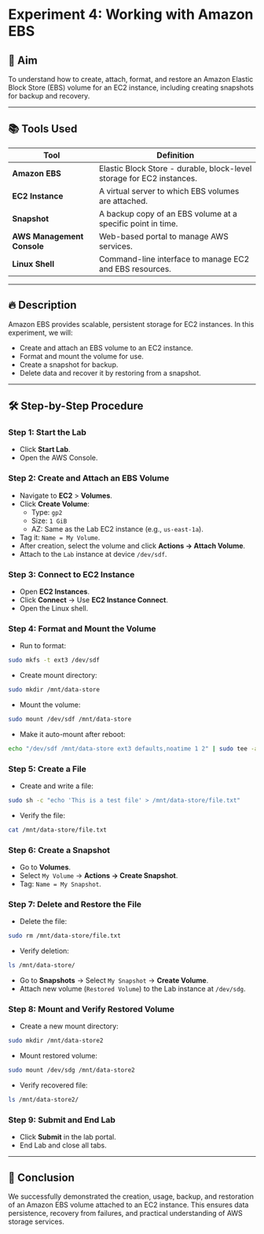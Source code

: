 # Experiment 4: Working with Amazon EBS

## 🌟 Aim
To understand how to create, attach, format, and restore an Amazon Elastic Block Store (EBS) volume for an EC2 instance, including creating snapshots for backup and recovery.

---

## 📚 Tools Used

| Tool | Definition |
|-----|------------|
| **Amazon EBS** | Elastic Block Store - durable, block-level storage for EC2 instances. |
| **EC2 Instance** | A virtual server to which EBS volumes are attached. |
| **Snapshot** | A backup copy of an EBS volume at a specific point in time. |
| **AWS Management Console** | Web-based portal to manage AWS services. |
| **Linux Shell** | Command-line interface to manage EC2 and EBS resources. |

---

## 🔥 Description
Amazon EBS provides scalable, persistent storage for EC2 instances. In this experiment, we will:
- Create and attach an EBS volume to an EC2 instance.
- Format and mount the volume for use.
- Create a snapshot for backup.
- Delete data and recover it by restoring from a snapshot.

---

## 🛠️ Step-by-Step Procedure

### Step 1: Start the Lab
- Click **Start Lab**.
- Open the AWS Console.

### Step 2: Create and Attach an EBS Volume
- Navigate to **EC2** > **Volumes**.
- Click **Create Volume**:
  - Type: `gp2`
  - Size: `1 GiB`
  - AZ: Same as the Lab EC2 instance (e.g., `us-east-1a`).
- Tag it: `Name = My Volume`.
- After creation, select the volume and click **Actions → Attach Volume**.
- Attach to the `Lab` instance at device `/dev/sdf`.

### Step 3: Connect to EC2 Instance
- Open **EC2 Instances**.
- Click **Connect** → Use **EC2 Instance Connect**.
- Open the Linux shell.

### Step 4: Format and Mount the Volume
- Run to format:
```bash
sudo mkfs -t ext3 /dev/sdf
```
- Create mount directory:
```bash
sudo mkdir /mnt/data-store
```
- Mount the volume:
```bash
sudo mount /dev/sdf /mnt/data-store
```
- Make it auto-mount after reboot:
```bash
echo "/dev/sdf /mnt/data-store ext3 defaults,noatime 1 2" | sudo tee -a /etc/fstab
```

### Step 5: Create a File
- Create and write a file:
```bash
sudo sh -c "echo 'This is a test file' > /mnt/data-store/file.txt"
```
- Verify the file:
```bash
cat /mnt/data-store/file.txt
```

### Step 6: Create a Snapshot
- Go to **Volumes**.
- Select `My Volume` → **Actions → Create Snapshot**.
- Tag: `Name = My Snapshot`.

### Step 7: Delete and Restore the File
- Delete the file:
```bash
sudo rm /mnt/data-store/file.txt
```
- Verify deletion:
```bash
ls /mnt/data-store/
```
- Go to **Snapshots** → Select `My Snapshot` → **Create Volume**.
- Attach new volume (`Restored Volume`) to the Lab instance at `/dev/sdg`.

### Step 8: Mount and Verify Restored Volume
- Create a new mount directory:
```bash
sudo mkdir /mnt/data-store2
```
- Mount restored volume:
```bash
sudo mount /dev/sdg /mnt/data-store2
```
- Verify recovered file:
```bash
ls /mnt/data-store2/
```

### Step 9: Submit and End Lab
- Click **Submit** in the lab portal.
- End Lab and close all tabs.

---

## 🎉 Conclusion
We successfully demonstrated the creation, usage, backup, and restoration of an Amazon EBS volume attached to an EC2 instance.
This ensures data persistence, recovery from failures, and practical understanding of AWS storage services.

